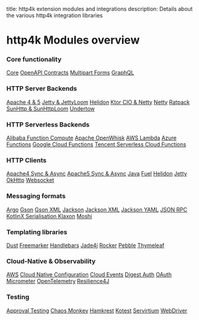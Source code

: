 title: http4k extension modules and integrations
description: Details about the various http4k integration libraries

# http4k Modules overview

### Core functionality
<a href="/guide/reference/core"><span class="pill">Core</span></a>
<a href="/guide/reference/contracts"><span class="pill">OpenAPI Contracts</span></a>
<a href="/guide/reference/multipart"><span class="pill">Multipart Forms</span></a>
<a href="/guide/reference/graphql"><span class="pill">GraphQL</span></a>

### HTTP Server Backends
<a href="/guide/reference/servers"><span class="pill">Apache 4 & 5</span></a>
<a href="/guide/reference/servers"><span class="pill">Jetty & JettyLoom</span></a>
<a href="/guide/reference/servers"><span class="pill">Helidon</span></a>
<a href="/guide/reference/servers"><span class="pill">Ktor CIO & Netty</span></a>
<a href="/guide/reference/servers"><span class="pill">Netty</span></a>
<a href="/guide/reference/servers"><span class="pill">Ratpack</span></a>
<a href="/guide/reference/servers"><span class="pill">SunHttp & SunHttpLoom</span></a>
<a href="/guide/reference/servers"><span class="pill">Undertow</span></a>

### HTTP Serverless Backends
<a href="/guide/reference/servers"><span class="pill">Alibaba Function Compute</span></a>
<a href="/guide/reference/servers"><span class="pill">Apache OpenWhisk</span></a>
<a href="/guide/reference/servers"><span class="pill">AWS Lambda</span></a>
<a href="/guide/reference/servers"><span class="pill">Azure Functions</span></a>
<a href="/guide/reference/servers"><span class="pill">Google Cloud Functions</span></a>
<a href="/guide/reference/servers"><span class="pill">Tencent Serverless Cloud Functions</span></a>

### HTTP Clients
<a href="/guide/reference/clients"><span class="pill">Apache4 Sync & Async</span></a>
<a href="/guide/reference/clients"><span class="pill">Apache5 Sync & Async</span></a>
<a href="/guide/reference/clients"><span class="pill">Java</span></a>
<a href="/guide/reference/clients"><span class="pill">Fuel</span></a>
<a href="/guide/reference/clients"><span class="pill">Helidon</span></a>
<a href="/guide/reference/clients"><span class="pill">Jetty</span></a>
<a href="/guide/reference/clients"><span class="pill">OkHttp</span></a>
<a href="/guide/reference/clients"><span class="pill">Websocket</span></a>

### Messaging formats
<a href="/guide/reference/json"><span class="pill">Argo</span></a>
<a href="/guide/reference/json"><span class="pill">Gson</span></a>
<a href="/guide/reference/xml"><span class="pill">Gson XML</span></a>
<a href="/guide/reference/json"><span class="pill">Jackson</span></a>
<a href="/guide/reference/xml"><span class="pill">Jackson XML</span></a>
<a href="/guide/reference/yaml"><span class="pill">Jackson YAML</span></a>
<a href="/guide/reference/jsonrpc"><span class="pill">JSON RPC</span></a>
<a href="/guide/reference/json"><span class="pill">KotlinX Serialisation
<a href="/guide/reference/json"><span class="pill">Klaxon</span></a>
<a href="/guide/reference/json"><span class="pill">Moshi</span></a>

### Templating libraries
<a href="/guide/reference/templating"><span class="pill">Dust</span></a>
<a href="/guide/reference/templating"><span class="pill">Freemarker</span></a>
<a href="/guide/reference/templating"><span class="pill">Handlebars</span></a>
<a href="/guide/reference/templating"><span class="pill">Jade4j</span></a>
<a href="/guide/reference/templating"><span class="pill">Rocker</span></a>
<a href="/guide/reference/templating"><span class="pill">Pebble</span></a>
<a href="/guide/reference/templating"><span class="pill">Thymeleaf</span></a>

### Cloud-Native & Observability
<a href="/guide/reference/aws"><span class="pill">AWS</span></a>
<a href="/guide/reference/cloud_native"><span class="pill">Cloud Native Configuration</span></a>
<a href="/guide/reference/cloud_events"><span class="pill">Cloud Events</span></a>
<a href="/guide/reference/digest"><span class="pill">Digest Auth</span></a>
<a href="/guide/reference/oauth"><span class="pill">OAuth</span></a>
<a href="/guide/reference/micrometer"><span class="pill">Micrometer</span></a>
<a href="/guide/reference/opentelemetry"><span class="pill">OpenTelemetry</span></a>
<a href="/guide/reference/resilience4j"><span class="pill">Resilience4J</span></a>

### Testing
<a href="/guide/reference/approvaltests"><span class="pill">Approval Testing</span></a>
<a href="/guide/reference/chaos"><span class="pill">Chaos Monkey</span></a>
<a href="/guide/reference/hamkrest"><span class="pill">Hamkrest</span></a>
<a href="/guide/reference/kotest"><span class="pill">Kotest</span></a>
<a href="/guide/reference/servicevirtualisation"><span class="pill">Servirtium</span></a>
<a href="/guide/reference/webdriver"><span class="pill">WebDriver</span></a>
